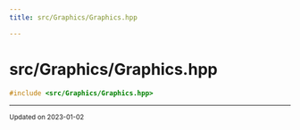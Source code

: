 ```yaml
---
title: src/Graphics/Graphics.hpp

---
```


# src/Graphics/Graphics.hpp




```cpp
#include <src/Graphics/Graphics.hpp>
```






-------------------------------

<sub>Updated on 2023-01-02</sub>
